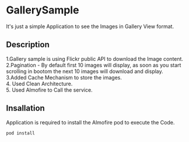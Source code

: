 # GallerySample
It's just a simple Application to see the Images in Gallery View format. 

## Description
1.Gallery sample is using Flickr public API to download the Image content. <br/>
2.Pagination - By default first 10 images will display, as soon as you start scrolling in bootom the next 10 images will download and display.  <br/>
3.Added Cache Mechanism to store the images.<br/>
4. Used Clean Architecture. <br/>
5. Used Almofire to Call the service.

## Insallation
Application is required to install the Almofire pod to execute the Code.
```bash
pod install
```

